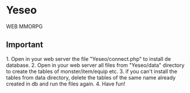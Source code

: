 # Yeseo
WEB MMORPG

<h2> Important </h2>
1. Open in your web server the file "Yeseo/connect.php" to install de database.
2. Open in  your web server all files from "Yeseo/data" directory to create the tables of monster/item/equip etc.
3. if you can't install the tables from data directory, delete the tables of the same name already created in db and run the files again.
4. Have fun!

